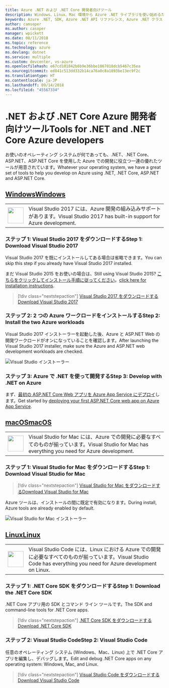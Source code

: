 ```yaml
---
title: Azure .NET および .NET Core 開発者向けツール
description: Windows、Linux、Mac 環境から Azure .NET ライブラリを使い始めるためのツールを入手します。
keywords: Azure .NET, SDK, Azure .NET API リファレンス, Azure .NET クラス ライブラリ
author: camsoper
ms.author: casoper
manager: wpickett
ms.date: 08/11/2018
ms.topic: reference
ms.technology: azure
ms.devlang: dotnet
ms.service: multiple
ms.custom: devcenter, vs-azure
ms.openlocfilehash: e67cd101842b8b9e36bbe1867818dcb5467c35ea
ms.sourcegitcommit: ed841c513dd332b14ca76a0c8a1893be13ec9f2c
ms.translationtype: HT
ms.contentlocale: ja-JP
ms.lasthandoff: 09/14/2018
ms.locfileid: "45567334"
---
```

# <a name="tools-for-net-and-net-core-azure-developers"></a><span data-ttu-id="ef16c-104">.NET および .NET Core Azure 開発者向けツール</span><span class="sxs-lookup"><span data-stu-id="ef16c-104">Tools for .NET and .NET Core Azure developers</span></span>

<span data-ttu-id="ef16c-105">お使いのオペレーティング システムが何であっても、.NET、.NET Core、ASP.NET、ASP.NET Core を使用した Azure での開発に役立つ一連の優れたツールが用意されています。</span><span class="sxs-lookup"><span data-stu-id="ef16c-105">Whatever your operating system, we have a great set of tools to help you develop on Azure using .NET, .NET Core, ASP.NET and ASP.NET Core.</span></span>

## <a name="windowstabwindows"></a>[<span data-ttu-id="ef16c-106">Windows</span><span class="sxs-lookup"><span data-stu-id="ef16c-106">Windows</span></span>](#tab/windows)

<table>
  <tr>
    <td width="50">
        <img src="https://docs.microsoft.com/en-us/media/logos/logo_vs-ide.svg" width="50" height="50"></img>
    </td>
    <td>
        <span data-ttu-id="ef16c-107">Visual Studio 2017 には、Azure 開発の組み込みサポートがあります。</span><span class="sxs-lookup"><span data-stu-id="ef16c-107">Visual Studio 2017 has built-in support for Azure development.</span></span>
    </td>
  </tr>
</table>

### <a name="step-1-download-visual-studio-2017"></a><span data-ttu-id="ef16c-108">ステップ 1: Visual Studio 2017 をダウンロードする</span><span class="sxs-lookup"><span data-stu-id="ef16c-108">Step 1: Download Visual Studio 2017</span></span>

<span data-ttu-id="ef16c-109">Visual Studio 2017 を既にインストールしてある場合は省略できます。</span><span class="sxs-lookup"><span data-stu-id="ef16c-109">You can skip this step if you already have Visual Studio 2017 installed.</span></span>

<span data-ttu-id="ef16c-110">まだ Visual Studio 2015 をお使いの場合は、</span><span class="sxs-lookup"><span data-stu-id="ef16c-110">Still using Visual Studio 2015?</span></span>  <span data-ttu-id="ef16c-111">[こちらをクリックしてインストール手順に従ってください](dotnet-sdk-vs2015-install.md)。</span><span class="sxs-lookup"><span data-stu-id="ef16c-111">[click here for installation instructions](dotnet-sdk-vs2015-install.md).</span></span>

> [!div class="nextstepaction"]
> [<span data-ttu-id="ef16c-112">Visual Studio 2017 をダウンロードする</span><span class="sxs-lookup"><span data-stu-id="ef16c-112">Download Visual Studio 2017</span></span>](https://www.visualstudio.com/downloads/)

### <a name="step-2-install-the-two-azure-workloads"></a><span data-ttu-id="ef16c-113">ステップ 2: 2 つの Azure ワークロードをインストールする</span><span class="sxs-lookup"><span data-stu-id="ef16c-113">Step 2: Install the two Azure workloads</span></span>

<span data-ttu-id="ef16c-114">Visual Studio 2017 インストーラーを起動した後、Azure と ASP.NET Web の開発ワークロードがオンになっていることを確認します。</span><span class="sxs-lookup"><span data-stu-id="ef16c-114">After launching the Visual Studio 2017 installer, make sure the Azure and ASP.NET web development workloads are checked.</span></span>

![Visual Studio インストーラー](media/dotnet-tools/azure-workloads.png)

### <a name="step-3-develop-with-net-on-azure"></a><span data-ttu-id="ef16c-116">ステップ 3: Azure で .NET を使って開発する</span><span class="sxs-lookup"><span data-stu-id="ef16c-116">Step 3: Develop with .NET on Azure</span></span>

<span data-ttu-id="ef16c-117">まず、[最初の ASP.NET Core Web アプリを Azure App Service にデプロイ](https://docs.microsoft.com/azure/app-service-web/app-service-web-get-started-dotnet)します。</span><span class="sxs-lookup"><span data-stu-id="ef16c-117">Get started by [deploying your first ASP.NET Core web app on Azure App Service](https://docs.microsoft.com/azure/app-service-web/app-service-web-get-started-dotnet).</span></span>

## <a name="macostabmacos"></a>[<span data-ttu-id="ef16c-118">macOS</span><span class="sxs-lookup"><span data-stu-id="ef16c-118">macOS</span></span>](#tab/macos)
<table>
  <tr>
    <td width="50">
        <img src="https://docs.microsoft.com/en-us/media/logos/logo_vs-mac.svg" width="50" height="50"></img>
    </td>
    <td>
        <span data-ttu-id="ef16c-119">Visual Studio for Mac には、Azure での開発に必要なすべてのものが揃っています。</span><span class="sxs-lookup"><span data-stu-id="ef16c-119">Visual Studio for Mac has everything you need for Azure development.</span></span>
    </td>
  </tr>
</table>

### <a name="step-1-download-visual-studio-for-mac"></a><span data-ttu-id="ef16c-120">ステップ 1: Visual Studio for Mac をダウンロードする</span><span class="sxs-lookup"><span data-stu-id="ef16c-120">Step 1: Download Visual Studio for Mac</span></span>

> [!div class="nextstepaction"]
> [<span data-ttu-id="ef16c-121">Visual Studio for Mac をダウンロードする</span><span class="sxs-lookup"><span data-stu-id="ef16c-121">Download Visual Studio for Mac</span></span>](https://www.visualstudio.com/vs/visual-studio-mac/)

<span data-ttu-id="ef16c-122">Azure ツールは、インストールの間に既定で有効になります。</span><span class="sxs-lookup"><span data-stu-id="ef16c-122">During install, Azure tools are already enabled by default.</span></span>

![Visual Studio for Mac インストーラー](media/dotnet-tools/azure-vsmac.png)

## <a name="linuxtablinux"></a>[<span data-ttu-id="ef16c-124">Linux</span><span class="sxs-lookup"><span data-stu-id="ef16c-124">Linux</span></span>](#tab/linux)

<table>
  <tr>
    <td width="50">
        <img src="https://docs.microsoft.com/en-us/visualstudio/products/images/vs-code.svg" width="50" height="50"></img>
    </td>
    <td>
        <span data-ttu-id="ef16c-125">Visual Studio Code には、Linux における Azure での開発に必要なすべてのものが揃っています。</span><span class="sxs-lookup"><span data-stu-id="ef16c-125">Visual Studio Code has everything you need for Azure development on Linux.</span></span>
    </td>
  </tr>
</table>

### <a name="step-1-download-the-net-core-sdk"></a><span data-ttu-id="ef16c-126">ステップ 1: .NET Core SDK をダウンロードする</span><span class="sxs-lookup"><span data-stu-id="ef16c-126">Step 1: Download the .NET Core SDK</span></span>

<span data-ttu-id="ef16c-127">.NET Core アプリ用の SDK とコマンド ライン ツールです。</span><span class="sxs-lookup"><span data-stu-id="ef16c-127">The SDK and command-line tools for .NET Core apps.</span></span>

> [!div class="nextstepaction"]
> [<span data-ttu-id="ef16c-128">.NET Core SDK をダウンロードする</span><span class="sxs-lookup"><span data-stu-id="ef16c-128">Download .NET Core SDK</span></span>](https://www.microsoft.com/net/core)

### <a name="step-2-visual-studio-code"></a><span data-ttu-id="ef16c-129">ステップ 2: Visual Studio Code</span><span class="sxs-lookup"><span data-stu-id="ef16c-129">Step 2: Visual Studio Code</span></span>

<span data-ttu-id="ef16c-130">任意のオペレーティング システム (Windows、Mac、Linux) 上で .NET Core アプリを編集し、デバッグします。</span><span class="sxs-lookup"><span data-stu-id="ef16c-130">Edit and debug .NET Core apps on any operating system: Windows, Mac, and Linux.</span></span>

> [!div class="nextstepaction"]
> [<span data-ttu-id="ef16c-131">Visual Studio Code をダウンロードする</span><span class="sxs-lookup"><span data-stu-id="ef16c-131">Download Visual Studio Code</span></span>](https://code.visualstudio.com)

